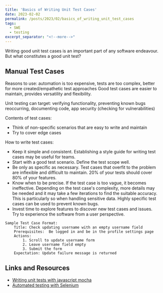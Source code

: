 ```yaml
---
title: 'Basics of Writing Unit Test Cases'
date: 2023-02-02
permalink: /posts/2023/02/basics_of_writing_unit_test_cases
tags:
  - SWE
  - testing
excerpt_separator: "<!--more-->"
---
```


Writing good unit test cases is an important part of any software endeavour. But what constitutes a good unit test? <!--more-->

## Manual Test Cases
Reasons to use: automation is too expensive, tests are too complex, better for more created/empathetic test approaches
Good test cases are easier to maintain, provides versatility and flexibility.

Unit testing can target: verifying functionality, preventing known bugs reoccurring, documenting code, app security (checking for vulnerabilities)

Contents of test cases:
- Think of non-specific scenarios that are easy to write and maintain
- Try to cover edge cases

How to write test cases:
- Keep it simple and consistent. Establishing a style guide for writing test cases may be useful for teams.
- Start with a  good test scenario. Define the test scope well.
- Be only as specific as necessary. Test cases that overfit to the problem are inflexible and difficult to maintain. 20% of your tests should cover 80% of your features.
- Know when to be precise. If the test case is too vague, it becomes ineffective. Depending on the test case's complexity, more details may be needed and it may take a few iterations to find the suitable accuracy. This is particularly so when handling sensitive data. Highly specific test cases can be used to prevent known bugs.
- Invest time to explore features to discover new test cases and issues. Try to experience the software from a user perspective.

```
Sample Test Case Format:
	Title: Check updating username with an empty username field
	Prerequisites:  Be logged in and be in the profile settings page
	Actions:
	    1. Scroll to update username form
	    2. Leave username field empty
	    3. Submit the form
	Expectation: Update failure message is returned
```


## Links and Resources
- [Writing unit tests with javascript mocha](https://snyk.io/blog/how-to-write-unit-test-in-javascript/)
- [Automated testing with Selenium](https://www.lambdatest.com/blog/how-to-write-test-scripts-in-selenium/)